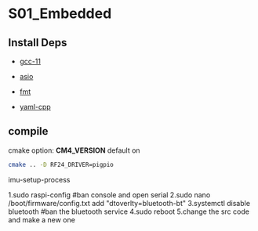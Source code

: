 # S01_Embedded

## Install Deps

- [gcc-11](https://stackoverflow.com/questions/67298443/when-gcc-11-will-appear-in-ubuntu-repositories?answertab=votes#tab-top)

- [asio](https://think-async.com/Asio/)

- [fmt](https://fmt.dev/8.1.0/)

- [yaml-cpp](https://github.com/jbeder/yaml-cpp)

## compile

cmake option: **CM4_VERSION** default on
```bash
cmake .. -D RF24_DRIVER=pigpio
```
imu-setup-process

1.sudo raspi-config #ban console and open serial
2.sudo nano /boot/firmware/config.txt 
add "dtoverlty=bluetooth-bt"
3.systemctl disable bluetooth #ban the bluetooth service 
4.sudo reboot 
5.change the src code and make a new one 